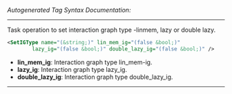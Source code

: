 <!-- THIS IS AN AUTOGENERATED FILE: Don't edit it directly, instead change the schema definition in the code itself. -->

_Autogenerated Tag Syntax Documentation:_

---
Task operation to set interaction graph type -linmem, lazy or double lazy.

```xml
<SetIGType name="(&string;)" lin_mem_ig="(false &bool;)"
        lazy_ig="(false &bool;)" double_lazy_ig="(false &bool;)" />
```

-   **lin_mem_ig**: Interaction graph type lin_mem-ig.
-   **lazy_ig**: Interaction graph type lazy_ig.
-   **double_lazy_ig**: Interaction graph type double_lazy_ig.

---
